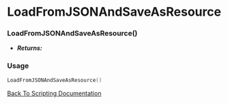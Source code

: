 # LoadFromJSONAndSaveAsResource

### LoadFromJSONAndSaveAsResource()
- ***Returns:*** 

### Usage

```Lua
LoadFromJSONAndSaveAsResource()
```


[Back To Scripting Documentation](../README.md)

